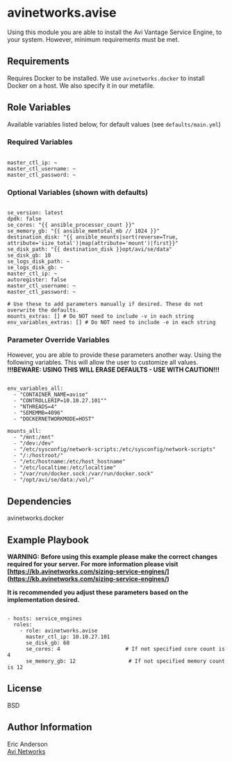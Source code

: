 # avinetworks.avise

Using this module you are able to install the Avi Vantage Service Engine, to your system. However, minimum requirements must be met.

## Requirements

Requires Docker to be installed. We use `avinetworks.docker` to install Docker on a host. We also specify it in our metafile.

## Role Variables

Available variables listed below, for default values (see `defaults/main.yml`)

### Required Variables
```

master_ctl_ip: ~
master_ctl_username: ~
master_ctl_password: ~
```

### Optional Variables (shown with defaults)
```

se_version: latest
dpdk: false
se_cores: "{{ ansible_processor_count }}"
se_memory_gb: "{{ ansible_memtotal_mb // 1024 }}"
destination_disk: "{{ ansible_mounts|sort(reverse=True, attribute='size_total')|map(attribute='mount')|first}}"
se_disk_path: "{{ destination_disk }}opt/avi/se/data"
se_disk_gb: 10
se_logs_disk_path: ~
se_logs_disk_gb: ~
master_ctl_ip: ~
autoregister: false
master_ctl_username: ~
master_ctl_password: ~

# Use these to add parameters manually if desired. These do not overwrite the defaults.
mounts_extras: [] # Do NOT need to include -v in each string
env_variables_extras: [] # Do NOT need to include -e in each string
```

### Parameter Override Variables
However, you are able to provide these parameters another way. Using the following variables. This will allow the user to customize all values.  
**!!!BEWARE: USING THIS WILL ERASE DEFAULTS - USE WITH CAUTION!!!**

```

env_variables_all:
  - "CONTAINER_NAME=avise"
  - "CONTROLLERIP=10.10.27.101""
  - "NTHREADS=4"
  - "SEMEMMB=4096"
  - "DOCKERNETWORKMODE=HOST"

mounts_all:
  - "/mnt:/mnt"
  - "/dev:/dev"
  - "/etc/sysconfig/network-scripts:/etc/sysconfig/network-scripts"
  - "/:/hostroot/"
  - "/etc/hostname:/etc/host_hostname"
  - "/etc/localtime:/etc/localtime"
  - "/var/run/docker.sock:/var/run/docker.sock"
  - "/opt/avi/se/data:/vol/"
```

## Dependencies

avinetworks.docker

## Example Playbook

**WARNING:**
**Before using this example please make the correct changes required for your server. For more information please visit [https://kb.avinetworks.com/sizing-service-engines/] (https://kb.avinetworks.com/sizing-service-engines/)**

**It is recommended you adjust these parameters based on the implementation desired.**

```

- hosts: service_engines
  roles:
    - role: avinetworks.avise
      master_ctl_ip: 10.10.27.101
      se_disk_gb: 60
      se_cores: 4                     # If not specified core count is 4
      se_memory_gb: 12                 # If not specified memory count is 12
```

## License

BSD

## Author Information

Eric Anderson  
[Avi Networks](http://avinetworks.com)
